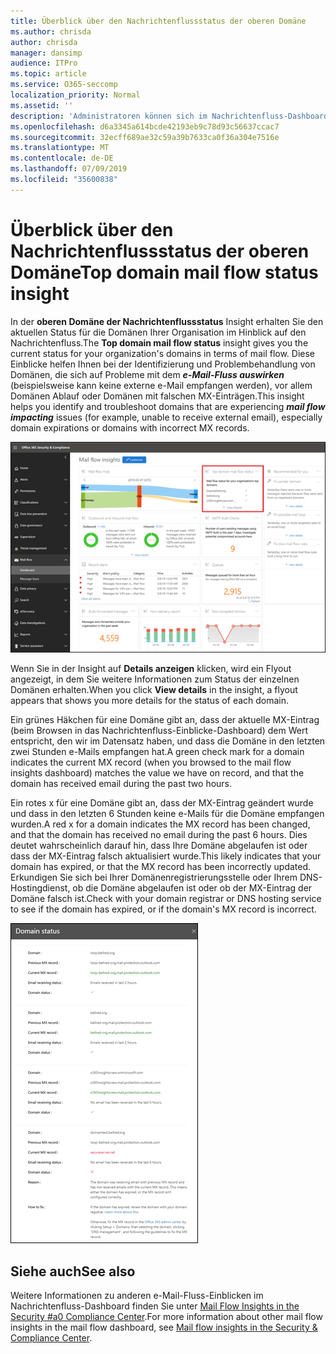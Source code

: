 ```yaml
---
title: Überblick über den Nachrichtenflussstatus der oberen Domäne
ms.author: chrisda
author: chrisda
manager: dansimp
audience: ITPro
ms.topic: article
ms.service: O365-seccomp
localization_priority: Normal
ms.assetid: ''
description: 'Administratoren können sich im Nachrichtenfluss-Dashboard im Security #a0 Compliance Center über den Nachrichtenflussstatus "Top Domain" informieren.'
ms.openlocfilehash: d6a3345a614bcde42193eb9c78d93c56637ccac7
ms.sourcegitcommit: 32ecff689ae32c59a39b7633ca0f36a304e7516e
ms.translationtype: MT
ms.contentlocale: de-DE
ms.lasthandoff: 07/09/2019
ms.locfileid: "35600838"
---
```

# <a name="top-domain-mail-flow-status-insight"></a><span data-ttu-id="0f277-103">Überblick über den Nachrichtenflussstatus der oberen Domäne</span><span class="sxs-lookup"><span data-stu-id="0f277-103">Top domain mail flow status insight</span></span>

<span data-ttu-id="0f277-104">In der **oberen Domäne der Nachrichtenflussstatus** Insight erhalten Sie den aktuellen Status für die Domänen Ihrer Organisation im Hinblick auf den Nachrichtenfluss.</span><span class="sxs-lookup"><span data-stu-id="0f277-104">The **Top domain mail flow status** insight gives you the current status for your organization's domains in terms of mail flow.</span></span> <span data-ttu-id="0f277-105">Diese Einblicke helfen Ihnen bei der Identifizierung und Problembehandlung von Domänen, die sich auf Probleme mit dem ***e-Mail-Fluss auswirken*** (beispielsweise kann keine externe e-Mail empfangen werden), vor allem Domänen Ablauf oder Domänen mit falschen MX-Einträgen.</span><span class="sxs-lookup"><span data-stu-id="0f277-105">This insight helps you identify and troubleshoot domains that are experiencing ***mail flow impacting*** issues (for example, unable to receive external email), especially domain expirations or domains with incorrect MX records.</span></span>

![Der obere Domänen Fluss Status – Einblicke im Nachrichtenfluss-Dashboard im Security #a0 Compliance Center](media/domain-mail-flow-status-selected.png)

<span data-ttu-id="0f277-107">Wenn Sie in der Insight auf **Details anzeigen** klicken, wird ein Flyout angezeigt, in dem Sie weitere Informationen zum Status der einzelnen Domänen erhalten.</span><span class="sxs-lookup"><span data-stu-id="0f277-107">When you click **View details** in the insight, a flyout appears that shows you more details for the status of each domain.</span></span>

<span data-ttu-id="0f277-108">Ein grünes Häkchen für eine Domäne gibt an, dass der aktuelle MX-Eintrag (beim Browsen in das Nachrichtenfluss-Einblicke-Dashboard) dem Wert entspricht, den wir im Datensatz haben, und dass die Domäne in den letzten zwei Stunden e-Mails empfangen hat.</span><span class="sxs-lookup"><span data-stu-id="0f277-108">A green check mark for a domain indicates the current MX record (when you browsed to the mail flow insights dashboard) matches the value we have on record, and that the domain has received email during the past two hours.</span></span>

<span data-ttu-id="0f277-109">Ein rotes x für eine Domäne gibt an, dass der MX-Eintrag geändert wurde und dass in den letzten 6 Stunden keine e-Mails für die Domäne empfangen wurden.</span><span class="sxs-lookup"><span data-stu-id="0f277-109">A red x for a domain indicates the MX record has been changed, and that the domain has received no email during the past 6 hours.</span></span> <span data-ttu-id="0f277-110">Dies deutet wahrscheinlich darauf hin, dass Ihre Domäne abgelaufen ist oder dass der MX-Eintrag falsch aktualisiert wurde.</span><span class="sxs-lookup"><span data-stu-id="0f277-110">This likely indicates that your domain has expired, or that the MX record has been incorrectly updated.</span></span> <span data-ttu-id="0f277-111">Erkundigen Sie sich bei Ihrer Domänenregistrierungsstelle oder Ihrem DNS-Hostingdienst, ob die Domäne abgelaufen ist oder ob der MX-Eintrag der Domäne falsch ist.</span><span class="sxs-lookup"><span data-stu-id="0f277-111">Check with your domain registrar or DNS hosting service to see if the domain has expired, or if the domain's MX record is incorrect.</span></span>

![Das Detail-Flyout im oberen Bereich der Domänen-Flow-Status Einblicke](media/domain-mail-flow-status-flyout.png)

## <a name="see-also"></a><span data-ttu-id="0f277-113">Siehe auch</span><span class="sxs-lookup"><span data-stu-id="0f277-113">See also</span></span>

<span data-ttu-id="0f277-114">Weitere Informationen zu anderen e-Mail-Fluss-Einblicken im Nachrichtenfluss-Dashboard finden Sie unter [Mail Flow Insights in the Security #a0 Compliance Center](mail-flow-insights-v2.md).</span><span class="sxs-lookup"><span data-stu-id="0f277-114">For more information about other mail flow insights in the mail flow dashboard, see [Mail flow insights in the Security & Compliance Center](mail-flow-insights-v2.md).</span></span>
